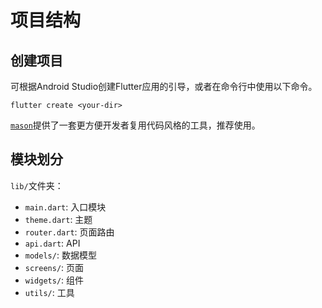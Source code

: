 # 项目结构

## 创建项目

可根据Android Studio创建Flutter应用的引导，或者在命令行中使用以下命令。

```shell
flutter create <your-dir>
```

[`mason`](https://www.youtube.com/watch?v=qjA0JFiPMnQ)提供了一套更方便开发者复用代码风格的工具，推荐使用。

## 模块划分

`lib/`文件夹：

- `main.dart`: 入口模块
- `theme.dart`: 主题
- `router.dart`: 页面路由
- `api.dart`: API
- `models/`: 数据模型
- `screens/`: 页面
- `widgets/`: 组件
- `utils/`: 工具
